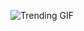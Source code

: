 ![Trending GIF](https://media2.giphy.com/media/v1.Y2lkPThiYjIxNzcyNmhjZnh2ajlqcWw5YWNkamZpbWdleXlqMHJ6cjE3czUwOW83dDlwcCZlcD12MV9naWZzX3NlYXJjaCZjdD1n/wQAbcl6iDnawokpLj9/giphy.gif)

